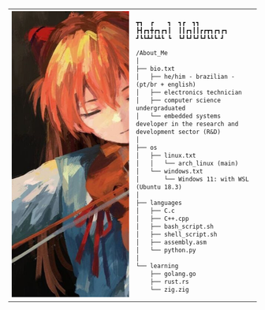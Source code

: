 <table>
  <tr>
    <td style="width: 50%;">
       <img src="https://github.com/RafaelVVolkmer/RafaelVVolkmer/blob/main/image.jpg" alt="Asuka" style="width: 200%; border: none;"/>
    </td>
    <td style="width: 50%; vertical-align: top;">
      <p style="font-family: monospace; font-size: 16px;">
       
    ┳┓  ┏    ┓  ┓┏  ┓┓        
    ┣┫┏┓╋┏┓┏┓┃  ┃┃┏┓┃┃┏┏┳┓┏┓┏┓
    ┛┗┗┻┛┗┻┗ ┗  ┗┛┗┛┗┛┗┛┗┗┗ ┛ 
</p>

    /About_Me
    │
    ├── bio.txt
    │   ├── he/him - brazilian - (pt/br + english)
    │   ├── electronics technician
    │   ├── computer science undergraduated
    │   └── embedded systems developer in the research and development sector (R&D)
    │
    ├── os
    │   ├── linux.txt
    │   │   └── arch_linux (main)
    │   └── windows.txt
    │       └── Windows 11: with WSL (Ubuntu 18.3)
    │
    ├── languages
    │   ├── C.c
    │   ├── C++.cpp
    │   ├── bash_script.sh
    │   ├── shell_script.sh
    │   ├── assembly.asm
    │   └── python.py
    │
    └── learning
        ├── golang.go
        ├── rust.rs
        └── zig.zig
          
  </p>
  </tr>
</table>
